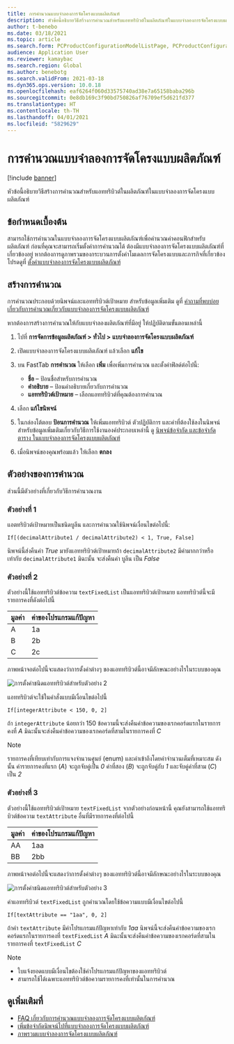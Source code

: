 ```yaml
---
title: การคำนวณแบบจำลองการจัดโครงแบบผลิตภัณฑ์
description: หัวข้อนี้อธิบายวิธีสร้างการคำนวณสำหรับแอททริบิวต์ในผลิตภัณฑ์ในแบบจำลองการจัดโครงแบบผลิตภัณฑ์
author: t-benebo
ms.date: 03/18/2021
ms.topic: article
ms.search.form: PCProductConfigurationModelListPage, PCProductConfigurationModelDetails
audience: Application User
ms.reviewer: kamaybac
ms.search.region: Global
ms.author: benebotg
ms.search.validFrom: 2021-03-18
ms.dyn365.ops.version: 10.0.18
ms.openlocfilehash: eaf6264f060d33575740ad38e7a65158baba296b
ms.sourcegitcommit: 0e8db169c3f90bd750826af76709ef5d621fd377
ms.translationtype: HT
ms.contentlocale: th-TH
ms.lasthandoff: 04/01/2021
ms.locfileid: "5829629"
---
```

# <a name="product-configuration-model-calculations"></a>การคำนวณแบบจำลองการจัดโครงแบบผลิตภัณฑ์

[!include [banner](../includes/banner.md)]

หัวข้อนี้อธิบายวิธีสร้างการคำนวณสำหรับแอททริบิวต์ในผลิตภัณฑ์ในแบบจำลองการจัดโครงแบบผลิตภัณฑ์

## <a name="prerequisites"></a>ข้อกำหนดเบื้องต้น

สามารถใช้การคำนวณในแบบจำลองการจัดโครงแบบผลิตภัณฑ์เพื่อคำนวณค่าคอนฟิกสำหรับผลิตภัณฑ์ ก่อนที่คุณจะสามารถเริ่มตั้งค่าการคํานวณได้ ต้องมีแบบจำลองการจัดโครงแบบผลิตภัณฑ์ที่เกี่ยวข้องอยู่ หากต้องการดูภาพรวมของกระบวนการตั้งค่าโมเดลการจัดโครงแบบและภารกิจที่เกี่ยวข้อง โปรดดูที่ [ตั้งค่าแบบจำลองการจัดโครงแบบผลิตภัณฑ์](set-up-maintain-product-configuration-model.md)

## <a name="create-a-calculation"></a>สร้างการคำนวณ

การคำนวณประกอบด้วยนิพจน์และแอททริบิวต์เป้าหมาย สำหรับข้อมูลเพิ่มเติม ดูที่ [คำถามที่พบบ่อยเกี่ยวกับการคำนวณเกี่ยวกับแบบจำลองการจัดโครงแบบผลิตภัณฑ์](calculate-product-configuration-models.md)

หากต้องการสร้างการคํานวณให้กับแบบจำลองผลิตภัณฑ์ที่มีอยู่ ให้ปฏิบัติตามขั้นตอนเหล่านี้

1. ไปที่ **การจัดการข้อมูลผลิตภัณฑ์ \> ทั่วไป \> แบบจำลองการจัดโครงแบบผลิตภัณฑ์**
1. เปิดแบบจำลองการจัดโครงแบบผลิตภัณฑ์ แล้วเลือก **แก้ไข**
1. บน FastTab **การคํานวณ** ให้เลือก **เพิ่ม** เพื่อเพิ่มการคํานวณ และตั้งค่าฟิลด์ต่อไปนี้:

    - **ชื่อ** – ป้อนชื่อสำหรับการคํานวณ
    - **คำอธิบาย** – ป้อนคำอธิบายเกี่ยวกับการคำนวณ
    - **แอททริบิวต์เป้าหมาย** – เลือกแอททริบิวต์ที่คุณต้องการคํานวณ

1. เลือก **แก้ไขนิพจน์**
1. ในกล่องโต้ตอบ **ป้อนการคํานวณ** ให้เพิ่มแอททริบิวต์ ตัวปฏิบัติการ และค่าที่ต้องใช้ลงในนิพจน์ สำหรับข้อมูลเพิ่มเติมเกี่ยวกับวิธีการใช้งานองค์ประกอบเหล่านี้ ดู [นิพจน์ข้อจำกัด และข้อจำกัดตาราง ในแบบจำลองการจัดโครงแบบผลิตภัณฑ์](expression-constraints-table-constraints-product-configuration-models.md)
1. เมื่อนิพจน์ของคุณพร้อมแล้ว ให้เลือก **ตกลง**

## <a name="calculation-examples"></a>ตัวอย่างของการคำนวณ

ส่วนนี้มีตัวอย่างที่เกี่ยวกับวิธีการคํานวณงาน

### <a name="example-1"></a>ตัวอย่างที่ 1

แอตทริบิวต์เป้าหมายเป็นชนิดบูลีน และการคำนวณใช้นิพจน์เงื่อนไขต่อไปนี้:

`If[(decimalAttribute1 / decimalAttribute2) < 1, True, False]`

นิพจน์นี้ส่งคืนค่า *True* มายังแอททริบิวต์เป้าหมายถ้า `decimalAttribute2` มีค่ามากกว่าหรือเท่ากับ `decimalAttribute1` มิฉะนั้น จะส่งคืนค่า บูลีน เป็น *False*

### <a name="example-2"></a>ตัวอย่างที่ 2

ตัวอย่างนี้ใช้แอททริบิวต์ข้อความ `textFixedList` เป็นแอททริบิวต์เป้าหมาย แอททริบิวต์นี้จะมีรายการคงที่ดังต่อไปนี้

| มูลค่า | ค่าของโปรแกรมแก้ปัญหา |
|---|---|
| A | 1a |
| B | 2b |
| C | 2c |

ภาพหน้าจอต่อไปนี้จะแสดงว่าการตั้งค่าต่างๆ ของแอททริบิวต์นี้อาจมีลักษณะอย่างไรในระบบของคุณ

![การตั้งค่าชนิดแอททริบิวต์สำหรับตัวอย่าง 2](media/model-calculations-example2.png "การตั้งค่าชนิดแอททริบิวต์สำหรับตัวอย่าง 2")

แอททริบิวต์จะใช้ในคำสั่งแบบมีเงื่อนไขต่อไปนี้

`If[integerAttribute < 150, 0, 2]`

ถ้า `integerAttribute` น้อยกว่า 150 ข้อความนี้จะส่งคืนค่าข้อความของเรกคอร์ดแรกในรายการคงที่ *A* มิฉะนั้นจะส่งคืนค่าข้อความของเรกคอร์ดที่สามในรายการคงที่ *C*

> [!NOTE]
> รายการคงที่เทียบเท่ากับการแจงจํานวนศูนย์ (enum) และค่าเข้าถึงโดยค่าจํานวนเต็มที่เหมาะสม ดังนั้น ค่ารายการคงที่แรก (*A*) จะถูกจับคู่เป็น *0* ค่าที่สอง (*B*) จะถูกจับคู่กับ *1* และจับคู่ค่าที่สาม (*C*) เป็น *2*

### <a name="example-3"></a>ตัวอย่างที่ 3

ตัวอย่างนี้ใช้แอททริบิวต์เป้าหมาย `textFixedList` จากตัวอย่างก่อนหน้านี้ คุณยังสามารถใช้แอททริบิวต์ข้อความ `textAttribute` อื่นที่มีรายการคงที่ต่อไปนี้

| มูลค่า | ค่าของโปรแกรมแก้ปัญหา |
|---|---|
| AA | 1aa |
| BB | 2bb |

ภาพหน้าจอต่อไปนี้จะแสดงว่าการตั้งค่าต่างๆ ของแอททริบิวต์นี้อาจมีลักษณะอย่างไรในระบบของคุณ

![การตั้งค่าชนิดแอททริบิวต์สำหรับตัวอย่าง 3](media/model-calculations-example3.png "การตั้งค่าชนิดแอททริบิวต์สำหรับตัวอย่าง 3")

ค่าแอททริบิวต์ `textFixedList` ถูกคํานวณโดยใช้ข้อความแบบมีเงื่อนไขต่อไปนี้

`If[textAttribute == "1aa", 0, 2]`

ถ้าค่า `textAttribute` มีค่าโปรแกรมแก้ปัญหาเท่ากับ *1aa* นิพจน์นี้จะส่งคืนค่าข้อความของเรกคอร์ดแรกในรายการคงที่ `textFixedList` *A* มิฉะนั้นจะส่งคืนค่าข้อความของเรกคอร์ดที่สามในรายการคงที่ `textFixedList` *C*

> [!NOTE]
> - ใบแจ้งยอดแบบมีเงื่อนไขต้องใช้ค่าโปรแกรมแก้ปัญหาของแอททริบิวต์
> - สามารถใช้ได้เฉพาะแอททริบิวต์ข้อความรายการคงที่เท่านั้นในการคํานวณ

## <a name="see-also"></a>ดูเพิ่มเติมที่

- [FAQ เกี่ยวกับการคำนวณแบบจำลองการจัดโครงแบบผลิตภัณฑ์](calculate-product-configuration-models.md)
- [เพิ่มข้อจำกัดนิพจน์ไปที่แบบจำลองการจัดโครงแบบผลิตภัณฑ์](tasks/add-expression-constraint-product-configuration-model.md)
- [ภาพรวมแบบจำลองการจัดโครงแบบผลิตภัณฑ์](product-configuration-models.md)
